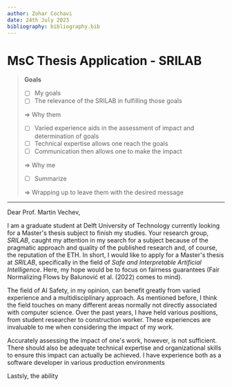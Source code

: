 ```yaml
---
author: Zohar Cochavi
date: 24th July 2023
bibliography: bibliography.bib
---
```


# MsC Thesis Application - SRILAB

> **Goals**
>
> - [ ] My goals
> - [ ] The relevance of the SRILAB in fulfilling those goals
>
> $\Rightarrow$ Why them
>
> - [ ] Varied experience aids in the assessment of impact and determination of
>       goals
> - [ ] Technical expertise allows one reach the goals
> - [ ] Communication then allows one to make the impact
>
> $\Rightarrow$ Why me
>
> - [ ] Summarize
>
> $\Rightarrow$ Wrapping up to leave them with the desired message

---

Dear Prof. Martin Vechev,

I am a graduate student at Delft University of Technology currently looking for
a Master's thesis subject to finish my studies. Your research group, _SRILAB_,
caught my attention in my search for a subject because of the pragmatic approach
and quality of the published research and, of course, the reputation of the ETH.
In short, I would like to apply for a Master's thesis at _SRILAB_, specifically
in the field of _Safe and Interpretable Artificial Intelligence_. Here, my hope
would be to focus on fairness guarantees (Fair Normalizing Flows by Balunović et
al. (2022) comes to mind).

The field of AI Safety, in my opinion, can benefit greatly from varied
experience and a multidisciplinary approach. As mentioned before, I think the
field touches on many different areas normally not directly associated with
computer science. Over the past years, I have held various positions, from
student researcher to construction worker. These experiences are invaluable to
me when considering the impact of my work.

Accurately assessing the impact of one's work, however, is not sufficient. There
should also be adequate technical expertise and organizational skills to ensure
this impact can actually be achieved. I have experience both as a software
developer in various production environments

Lastsly, the ability

